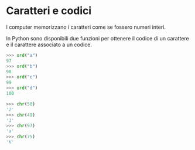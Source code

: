 # Caratteri e codici

I computer memorizzano i caratteri come se fossero numeri interi.

In Python sono disponibili due funzioni per ottenere il codice di un carattere e il carattere associato a un codice.

```python
>>> ord("a")
97
>>> ord("b")
98
>>> ord("c")
99
>>> ord("d")
100
```

```python
>>> chr(50)
'2'
>>> chr(49)
'1'
>>> chr(97)
'a'
>>> chr(75)
'K'
```